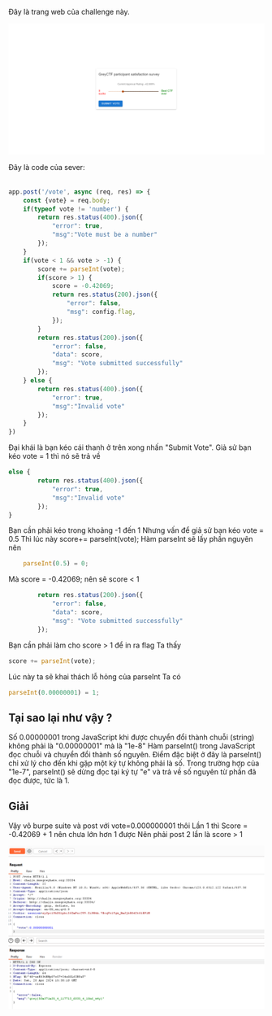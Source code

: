 Đây là trang web của challenge này.

![](https://github.com/xuanlockun/ctf-writeups/blob/main/Grey%20Cat%20The%20Flag%202024%20Qualifiers/Greyctf%20Survey/Resource/1.png)


Đây là code của sever:

```js

app.post('/vote', async (req, res) => {
    const {vote} = req.body;
    if(typeof vote != 'number') {
        return res.status(400).json({
            "error": true,
            "msg":"Vote must be a number"
        });
    }
    if(vote < 1 && vote > -1) {
        score += parseInt(vote);
        if(score > 1) {
            score = -0.42069;
            return res.status(200).json({
                "error": false,
                "msg": config.flag,
            });
        }
        return res.status(200).json({
            "error": false,
            "data": score,
            "msg": "Vote submitted successfully"
        });
    } else {
        return res.status(400).json({
            "error": true,
            "msg":"Invalid vote"
        });
    }
})

```

Đại khái là bạn kéo cái thanh ở trên xong nhấn "Submit Vote".
Giả sử bạn kéo vote = 1 thì nó sẽ trả về 
```js
else {
        return res.status(400).json({
            "error": true,
            "msg":"Invalid vote"
        });
}
```
Bạn cần phải kéo trong khoảng -1 đến 1
Nhưng vấn để giả sử bạn kéo vote = 0.5
Thì lúc này score+= parseInt(vote);
Hàm parseInt sẽ lấy phần nguyên nên
```js
    parseInt(0.5) = 0;
```
Mà score = -0.42069; nên sẽ score < 1 
```js
        return res.status(200).json({
            "error": false,
            "data": score,
            "msg": "Vote submitted successfully"
        });
```
Bạn cần phải làm cho score > 1 để in ra flag
Ta thấy 
```js 
score += parseInt(vote); 
```
Lúc này ta sẽ khai thách lỗ hỏng của parseInt
Ta có
```js
parseInt(0.00000001) = 1;
```
## Tại sao lại như vậy ? 
Số 0.00000001 trong JavaScript khi được chuyển đổi thành chuỗi (string) không phải là "0.00000001" mà là "1e-8"
Hàm parseInt() trong JavaScript đọc chuỗi và chuyển đổi thành số nguyên. Điểm đặc biệt ở đây là parseInt() chỉ xử lý cho đến khi gặp một ký tự không phải là số. Trong trường hợp của "1e-7", parseInt() sẽ dừng đọc tại ký tự "e" và trả về số nguyên từ phần đã đọc được, tức là 1.

## Giải
Vậy vô burpe suite và post với vote=0.000000001 thôi
Lần 1 thì Score = -0.42069 + 1 nên chưa lớn hơn 1 được
Nên phải post 2 lần là score > 1 

![/Resource/image.png](https://github.com/xuanlockun/ctf-writeups/blob/main/Grey%20Cat%20The%20Flag%202024%20Qualifiers/Greyctf%20Survey/Resource/image.png)
